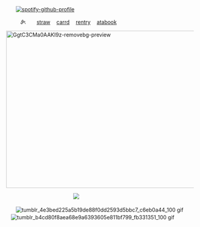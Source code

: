  ㅤㅤ[![spotify-github-profile](https://spotify-github-profile.kittinanx.com/api/view?uid=31ebwurvvtvie52inpjmx5rxepdy&cover_image=true&theme=novatorem&show_offline=false&background_color=121212&interchange=false&bar_color=ffffff&bar_color_cover=false)](https://github.com/kittinan/spotify-github-profile)

ㅤㅤㅤ𝜗ৎㅤㅤ [straw](https://frommi.straw.page/) ㅤ[carrd](https://rjjwon.carrd.co) ㅤ[rentry](https://rentry.co/nmsuu)  ㅤ[atabook](https://namsuu.atabook.org/)ㅤ

<img width="593" height="421" alt="GgtC3CMa0AAKI9z-removebg-preview" src="https://github.com/user-attachments/assets/3b47a994-9779-46a0-b3a3-6bcc5d296d65" />

 ㅤㅤㅤㅤㅤㅤㅤㅤㅤㅤㅤㅤㅤㅤ![](https://komarev.com/ghpvc/?username=junnyes&color=53B0AE&label=thangyu+love&base=35400&abbreviated=true) ㅤㅤ

 ㅤㅤ![tumblr_4e3bed225a5b19de88f0dd2593d5bbc7_c6eb0a44_100 gif](https://github.com/user-attachments/assets/b9eda857-d0fe-45dc-af43-7636b60fca85)
 ㅤㅤ![tumblr_b4cd80f8aea68e9a6393605e811bf799_fb331351_100 gif](https://github.com/user-attachments/assets/b3b6c385-2dbe-4338-83c8-f5b6562ce02d)



